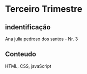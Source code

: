 # Terceiro Trimestre

## indentificação
Ana julia pedroso dos santos - Nr. 3 

## Conteudo
HTML, CSS, javaScript
